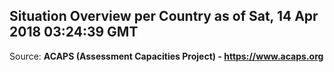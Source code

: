 ## Situation Overview per Country as of Sat, 14 Apr 2018 03:24:39 GMT

Source: **ACAPS (Assessment Capacities Project) - https://www.acaps.org**